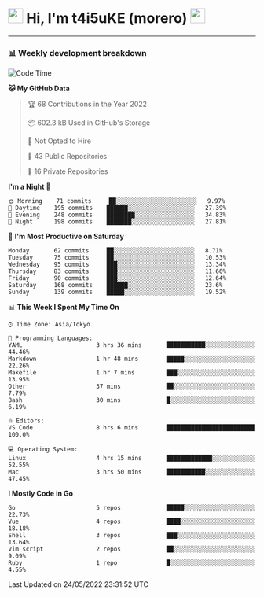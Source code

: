 <!-- Title -->
<h1>
    <img src="https://emojis.slackmojis.com/emojis/images/1600385609/10490/cactuar.gif?1600385609" width="30"/> 
    Hi, I'm t4i5uKE (morero) 
    <img src="https://emojis.slackmojis.com/emojis/images/1600385609/10490/cactuar.gif?1600385609" width="30"/>
</h1>

---

<h3> 📊 Weekly development breakdown </h3>
<!-- waka-readme-stats -->

<!--START_SECTION:waka-->
![Code Time](http://img.shields.io/badge/Code%20Time-1%2C066%20hrs%2047%20mins-blue)

**🐱 My GitHub Data** 

> 🏆 68 Contributions in the Year 2022
 > 
> 📦 602.3 kB Used in GitHub's Storage 
 > 
> 🚫 Not Opted to Hire
 > 
> 📜 43 Public Repositories 
 > 
> 🔑 16 Private Repositories  
 > 
**I'm a Night 🦉** 

```text
🌞 Morning    71 commits     ██░░░░░░░░░░░░░░░░░░░░░░░   9.97% 
🌆 Daytime    195 commits    ██████░░░░░░░░░░░░░░░░░░░   27.39% 
🌃 Evening    248 commits    ████████░░░░░░░░░░░░░░░░░   34.83% 
🌙 Night      198 commits    ███████░░░░░░░░░░░░░░░░░░   27.81%

```
📅 **I'm Most Productive on Saturday** 

```text
Monday       62 commits     ██░░░░░░░░░░░░░░░░░░░░░░░   8.71% 
Tuesday      75 commits     ██░░░░░░░░░░░░░░░░░░░░░░░   10.53% 
Wednesday    95 commits     ███░░░░░░░░░░░░░░░░░░░░░░   13.34% 
Thursday     83 commits     ███░░░░░░░░░░░░░░░░░░░░░░   11.66% 
Friday       90 commits     ███░░░░░░░░░░░░░░░░░░░░░░   12.64% 
Saturday     168 commits    ██████░░░░░░░░░░░░░░░░░░░   23.6% 
Sunday       139 commits    █████░░░░░░░░░░░░░░░░░░░░   19.52%

```


📊 **This Week I Spent My Time On** 

```text
⌚︎ Time Zone: Asia/Tokyo

💬 Programming Languages: 
YAML                     3 hrs 36 mins       ███████████░░░░░░░░░░░░░░   44.46% 
Markdown                 1 hr 48 mins        █████░░░░░░░░░░░░░░░░░░░░   22.26% 
Makefile                 1 hr 7 mins         ███░░░░░░░░░░░░░░░░░░░░░░   13.95% 
Other                    37 mins             ██░░░░░░░░░░░░░░░░░░░░░░░   7.79% 
Bash                     30 mins             █░░░░░░░░░░░░░░░░░░░░░░░░   6.19%

🔥 Editors: 
VS Code                  8 hrs 6 mins        █████████████████████████   100.0%

💻 Operating System: 
Linux                    4 hrs 15 mins       █████████████░░░░░░░░░░░░   52.55% 
Mac                      3 hrs 50 mins       ███████████░░░░░░░░░░░░░░   47.45%

```

**I Mostly Code in Go** 

```text
Go                       5 repos             █████░░░░░░░░░░░░░░░░░░░░   22.73% 
Vue                      4 repos             ████░░░░░░░░░░░░░░░░░░░░░   18.18% 
Shell                    3 repos             ███░░░░░░░░░░░░░░░░░░░░░░   13.64% 
Vim script               2 repos             ██░░░░░░░░░░░░░░░░░░░░░░░   9.09% 
Ruby                     1 repo              █░░░░░░░░░░░░░░░░░░░░░░░░   4.55%

```



 Last Updated on 24/05/2022 23:31:52 UTC
<!--END_SECTION:waka-->
